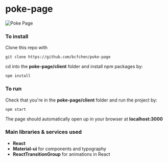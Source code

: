 # poke-page
![](https://s8.postimg.cc/taw0354n9/Screen_Shot_2018-08-02_at_9.21.39_PM.png "Poke Page")

### To install
Clone this repo with 
```
git clone https://github.com/bcfchen/poke-page
```
cd into the __poke-page/client__ folder and install npm packages by:
```
npm install
```

### To run
Check that you're in the __poke-page/client__ folder and run the project by:
```
npm start
```
The page should automatically open up in your browser at __localhost:3000__

### Main libraries & services used
- __React__
- __Material-ui__ for components and typography
- __ReactTransitionGroup__ for animations in React
